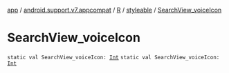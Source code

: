 [app](../../../index.md) / [android.support.v7.appcompat](../../index.md) / [R](../index.md) / [styleable](index.md) / [SearchView_voiceIcon](.)

# SearchView_voiceIcon

`static val SearchView_voiceIcon: `[`Int`](https://kotlinlang.org/api/latest/jvm/stdlib/kotlin/-int/index.html)
`static val SearchView_voiceIcon: `[`Int`](https://kotlinlang.org/api/latest/jvm/stdlib/kotlin/-int/index.html)